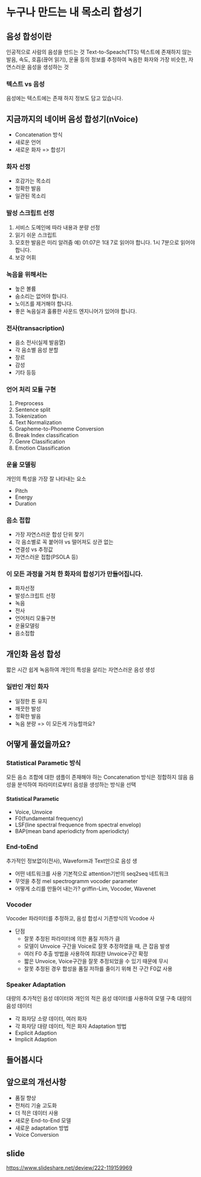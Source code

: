 # 누구나 만드는 내 목소리 합성기

## 음성 합성이란
인공적으로 사람의 음성을 만드는 것
Text-to-Speach(TTS)
텍스트에 존재하지 않는 발음, 속도, 호흡(끊어 읽기), 운율 등의 정보를 추정하여 
녹음한 화자와 가장 비슷한, 자연스러운 음성을 생성하는 것

### 텍스트 vs 음성
음성에는 텍스트에는 존재 하지 정보도 담고 있습니다.

## 지금까지의 네이버 음성 합성기(nVoice)
* Concatenation 방식
* 새로운 언어
* 새로운 화자
=> 합성기

### 화자 선정
* 호감가는 목소리
* 정확한 발음
* 일관된 목소리

### 발성 스크립트 선정
1. 서비스 도메인에 따라 내용과 분량 선정
2. 읽기 쉬운 스크립트
3. 모호한 발음은 미리 알려줌
  예) 01:07은 1대 7로 읽어야 합니다. 1시 7분으로 읽어야 합니다.
4. 보강 어휘

### 녹음을 위해서는
* 높은 볼륨 
* 숨소리는 없어야 합니다.
* 노이즈를 제거해야 합니다.
* 좋은 녹음실과 훌륭한 사운드 엔지니어가 있어야 합니다.

### 전사(transacription)
* 음소 전사(실제 발음열)
* 각 음소별 음성 분할
* 장르
* 감성
* 기타 등등

### 언어 처리 모듈 구현
1. Preprocess
2. Sentence split
3. Tokenization
4. Text Normalization
5. Grapheme-to-Phoneme Conversion
6. Break Index classification
7. Genre Classification
8. Emotion Classification

### 운율 모델링
개인의 특성을 가장 잘 나타내는 요소
* Pitch
* Energy
* Duration

### 음소 접합
* 가장 자연스러운 합성 단위 찾기
* 각 음소별로 꼭 붙어야 vs 떨어져도 상관 없는
* 연결성 vs 추정값
* 자연스러운 접합(PSOLA 등)

### 이 모든 과정을 거쳐 한 화자의 합성기가 만들어집니다.
* 화자선정
* 발성스크립트 선정
* 녹음
* 전사
* 언어처리 모듈구현
* 운율모델링
* 음소접합

## 개인화 음성 합성
짧은 시간 쉽게 녹음하여 개인의 특성을 살리는 자연스러운 음성 생성

### 일반인 개인 화자
* 일정한 톤 유지
* 깨끗한 발성
* 정확한 발음
* 녹음 분량
=> 이 모든게 가능할까요?

## 어떻게 풀었을까요?
### Statistical Parametic 방식
모든 음소 조합에 대한 샘플이 존재해야 하는 Concatenation 방식은 정합하지 않음
음성을 분석하여 파라미터로부터 음성을 생성하는 방식을 선택
#### Statistical Parametic
* Voice, Unvoice
* F0(fundamental frequency)
* LSF(line spectral frequence from spectral envelop)
* BAP(mean band aperiodicty from aperiodicty)

### End-toEnd
추가적인 정보없이(전사), Waveform과 Text만으로 음성 생
* 어떤 네트워크를 사용
  기본적으로 attention기반의 seq2seq 네트워크
* 무엇을 추정
  mel spectrogramm vocoder parameter
* 어떻게 소리를 만들어 내는가?
  griffin-Lim, Vocoder, Wavenet

### Vocoder
Vocoder 파라미터를 추정하고, 음성 합성시 기존방식의 Vcodoe 사
* 단점
  * 잘못 추정된 파라미터에 의한 품질 저하가 큼
  * 모델이 Unvoice 구간을 Voice로 잘못 추정하였을 때, 큰 잡음 발생
  * 여러 F0 추출 방법을 사용하여 최대한 Unvoice구간 확정
  * 짧은 Unvoice, Voice구간을 잘못 추정되었을 수 있기 때문에 무시
  * 잘못 추정된 경우 합성을 품질 저하를 줄이기 위해 전 구간 F0값 사용
### Speaker Adaptation
대량의 추가적인 음성 데이터와 개인의 적은 음성 데이터를 사용하여 모델 구축
대량의 음성 데이터
* 각 화자당 소량 데이터, 여러 화자
* 각 화자당 대량 데이터, 적은 화자
Adaptation 방법
* Explicit Adaption
* Implicit Adaption

## 들어봅시다
## 앞으로의 개선사항
* 품질 향상
* 전처리 기술 고도화
* 더 적은 데이터 사용
* 새로운 End-to-End 모델
* 새로운 adaptation 방법
* Voice Conversion

## slide
https://www.slideshare.net/deview/222-119159969
